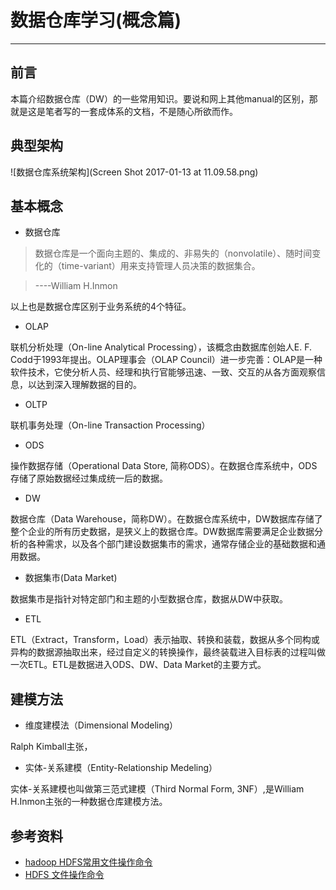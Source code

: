 # 数据仓库学习(概念篇)
--------

## 前言
本篇介绍数据仓库（DW）的一些常用知识。要说和网上其他manual的区别，那就是这是笔者写的一套成体系的文档，不是随心所欲而作。


## 典型架构
![数据仓库系统架构](Screen Shot 2017-01-13 at 11.09.58.png)

## 基本概念

- 数据仓库

>数据仓库是一个面向主题的、集成的、非易失的（nonvolatile）、随时间变化的（time-variant）用来支持管理人员决策的数据集合。

>----William H.Inmon

以上也是数据仓库区别于业务系统的4个特征。



- OLAP

联机分析处理（On-line Analytical Processing），该概念由数据库创始人E. F. Codd于1993年提出。OLAP理事会（OLAP Council）进一步完善：OLAP是一种软件技术，它使分析人员、经理和执行官能够迅速、一致、交互的从各方面观察信息，以达到深入理解数据的目的。

- OLTP

联机事务处理（On-line Transaction Processing）

- ODS 

操作数据存储（Operational Data Store, 简称ODS）。在数据仓库系统中，ODS存储了原始数据经过集成统一后的数据。

- DW

数据仓库（Data Warehouse，简称DW）。在数据仓库系统中，DW数据库存储了整个企业的所有历史数据，是狭义上的数据仓库。DW数据库需要满足企业数据分析的各种需求，以及各个部门建设数据集市的需求，通常存储企业的基础数据和通用数据。

- 数据集市(Data Market)

数据集市是指针对特定部门和主题的小型数据仓库，数据从DW中获取。

- ETL

ETL（Extract，Transform，Load）表示抽取、转换和装载，数据从多个同构或异构的数据源抽取出来，经过自定义的转换操作，最终装载进入目标表的过程叫做一次ETL。ETL是数据进入ODS、DW、Data Market的主要方式。


## 建模方法

- 维度建模法（Dimensional Modeling）

Ralph Kimball主张，

- 实体-关系建模（Entity-Relationship Medeling）

实体-关系建模也叫做第三范式建模（Third Normal Form, 3NF）,是William H.Inmon主张的一种数据仓库建模方法。


## 参考资料

- [hadoop HDFS常用文件操作命令](https://segmentfault.com/a/1190000002672666)
- [HDFS 文件操作命令](http://book.51cto.com/art/201409/452359.htm)



